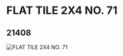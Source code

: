# FLAT TILE 2X4 NO. 71
## 21408
![FLAT TILE 2X4 NO. 71](https://lc-www-live-s.legocdn.com/media/bricks/5/2/6116277.jpg)